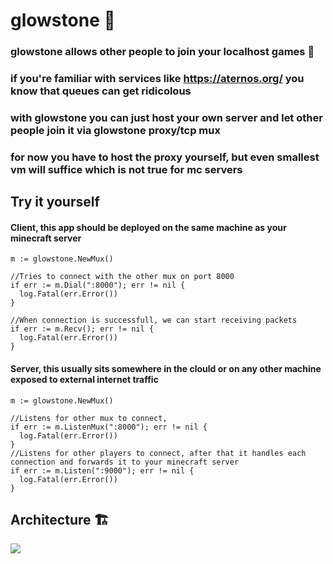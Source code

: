 # glowstone 🌟

### glowstone allows other people to join your localhost games 🎢

### if you're familiar with services like https://aternos.org/ you know that queues can get ridicolous
### with glowstone you can just host your own server and let other people join it via glowstone proxy/tcp mux
### for now you have to host the proxy yourself, but even smallest vm will suffice which is not true for mc servers

## Try it yourself
#### Client, this app should be deployed on the same machine as your minecraft server
```
m := glowstone.NewMux()

//Tries to connect with the other mux on port 8000
if err := m.Dial(":8000"); err != nil {
  log.Fatal(err.Error())
}

//When connection is successfull, we can start receiving packets
if err := m.Recv(); err != nil {
  log.Fatal(err.Error())
}
```
#### Server, this usually sits somewhere in the clould or on any other machine exposed to external internet traffic
```
m := glowstone.NewMux()

//Listens for other mux to connect, 
if err := m.ListenMux(":8000"); err != nil {
  log.Fatal(err.Error())
}
//Listens for other players to connect, after that it handles each connection and forwards it to your minecraft server
if err := m.Listen(":9000"); err != nil {
  log.Fatal(err.Error())
}
```

## Architecture 🏗
![](https://i.imgur.com/8oID1nK.png)
